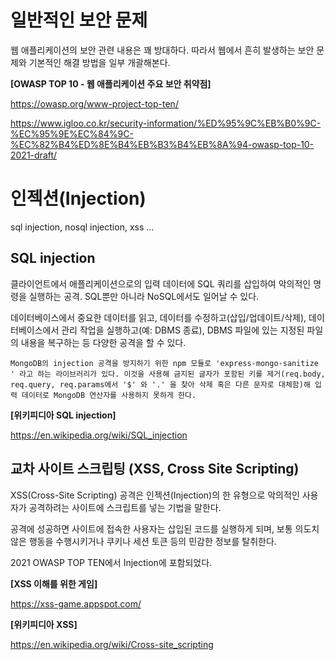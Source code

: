 # 일반적인 보안 문제

웹 애플리케이션의 보안 관련 내용은 꽤 방대하다. 따라서 웹에서 흔히 발생하는 보안 문제와 기본적인 해결 방법을 일부 개괄해본다. 

**[OWASP TOP 10 - 웹 애플리케이션 주요 보안 취약점]**

https://owasp.org/www-project-top-ten/

https://www.igloo.co.kr/security-information/%ED%95%9C%EB%B0%9C-%EC%95%9E%EC%84%9C-%EC%82%B4%ED%8E%B4%EB%B3%B4%EB%8A%94-owasp-top-10-2021-draft/

# 인젝션(Injection)

sql injection, nosql injection, xss ... 


## SQL injection

클라이언트에서 애플리케이션으로의 입력 데이터에 SQL 쿼리를 삽입하여 악의적인 명령을 실행하는 공격. SQL뿐만 아니라 NoSQL에서도 일어날 수 있다.

데이터베이스에서 중요한 데이터를 읽고, 데이터를 수정하고(삽입/업데이트/삭제), 데이터베이스에서 관리 작업을 실행하고(예: DBMS 종료), DBMS 파일에 있는 지정된 파일의 내용을 복구하는 등 다양한 공격을 할 수 있다.

```
MongoDB의 injection 공격을 방지하기 위한 npm 모듈로 'express-mongo-sanitize
' 라고 하는 라이브러리가 있다. 이것을 사용해 금지된 글자가 포함된 키를 제거(req.body, req.query, req.params에서 '$' 와 '.' 을 찾아 삭제 혹은 다른 문자로 대체함)해 입력 데이터로 MongoDB 연산자를 사용하지 못하게 한다.
```

**[위키피디아 SQL injection]**

https://en.wikipedia.org/wiki/SQL_injection


## 교차 사이트 스크립팅 (XSS, Cross Site Scripting)

XSS(Cross-Site Scripting) 공격은 인젝션(Injection)의 한 유형으로 악의적인 사용자가 공격하려는 사이트에 스크립트를 넣는 기법을 말한다. 

공격에 성공하면 사이트에 접속한 사용자는 삽입된 코드를 실행하게 되며, 보통 의도치 않은 행동을 수행시키거나 쿠키나 세션 토큰 등의 민감한 정보를 탈취한다.

2021 OWASP TOP TEN에서 Injection에 포함되었다.

**[XSS 이해를 위한 게임]**

https://xss-game.appspot.com/

**[위키피디아 XSS]**

https://en.wikipedia.org/wiki/Cross-site_scripting